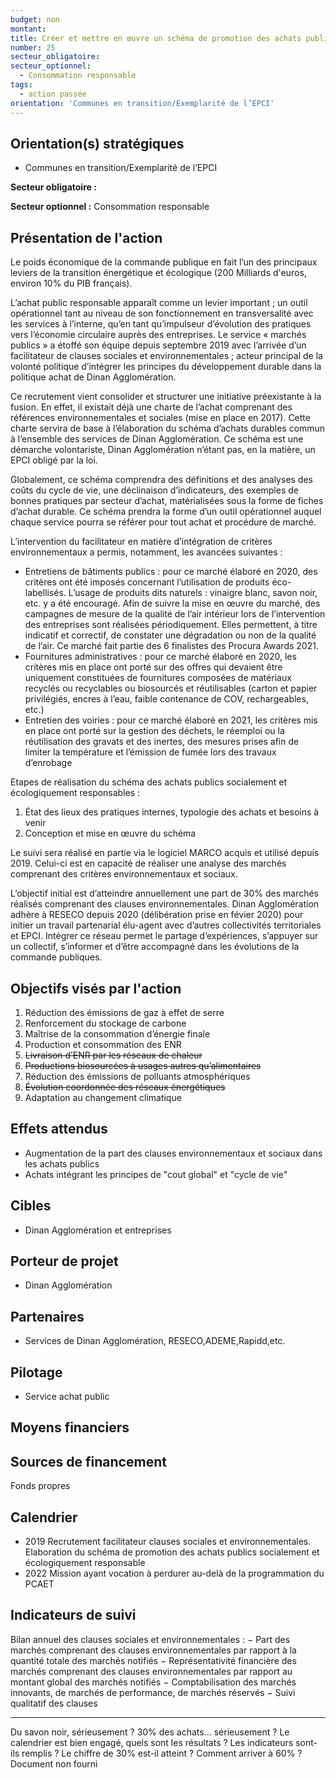 ```yaml
---
budget: non
montant:
title: Créer et mettre en œuvre un schéma de promotion des achats publics socialement et écologiquement responsables
number: 25
secteur_obligatoire:
secteur_optionnel:
  - Consommation responsable
tags:
  - action passée
orientation: 'Communes en transition/Exemplarité de l’EPCI'
---
```


## Orientation(s) stratégiques

- Communes en transition/Exemplarité de l’EPCI

**Secteur obligatoire :**

**Secteur optionnel :** Consommation responsable

## Présentation de l'action

Le poids économique de la commande publique en fait l’un des principaux leviers de la transition énergétique et écologique (200 Milliards d'euros, environ 10% du PIB français).

L’achat public responsable apparaît comme un levier important ; un outil opérationnel tant au niveau de son fonctionnement en transversalité avec les services à l’interne, qu’en tant qu’impulseur d’évolution des pratiques vers l’économie circulaire auprès des entreprises.
Le service « marchés publics » a étoffé son équipe depuis septembre 2019 avec l’arrivée d’un facilitateur de clauses sociales et environnementales ; acteur principal de la volonté politique d’intégrer les principes du développement durable dans la politique achat de Dinan Agglomération.

Ce recrutement vient consolider et structurer une initiative préexistante à la fusion. En effet, il existait déjà une charte de l’achat comprenant des références environnementales et sociales (mise en place en 2017). Cette charte servira de base à l’élaboration du schéma d’achats durables commun à l’ensemble des services de Dinan Agglomération. Ce schéma est une démarche volontariste, Dinan Agglomération n’étant pas, en la matière, un EPCI obligé par la loi.

Globalement, ce schéma comprendra des définitions et des analyses des coûts du cycle de vie, une déclinaison d’indicateurs, des exemples de bonnes pratiques par secteur d’achat, matérialisées sous la forme de fiches d’achat durable. Ce schéma prendra la forme d’un outil opérationnel auquel chaque service pourra se référer pour tout achat et procédure de marché.

L’intervention du facilitateur en matière d’intégration de critères environnementaux a permis, notamment, les avancées suivantes :
- Entretiens de bâtiments publics : pour ce marché élaboré en 2020, des critères ont été imposés concernant l’utilisation de produits éco-labellisés. L’usage de produits dits naturels : vinaigre blanc, savon noir, etc. y a été encouragé. Afin de suivre la mise en œuvre du marché, des campagnes de mesure de la qualité de l’air intérieur lors de l’intervention des entreprises sont réalisées périodiquement. Elles permettent, à titre indicatif et correctif, de constater une dégradation ou non de la qualité de l’air. Ce marché fait partie des 6 finalistes des Procura Awards 2021.
- Fournitures administratives : pour ce marché élaboré en 2020, les critères mis en place ont porté sur des offres qui devaient être uniquement constituées de fournitures composées de matériaux recyclés ou recyclables ou biosourcés et réutilisables (carton et papier privilégiés, encres à l’eau, faible contenance de COV, rechargeables, etc.)
- Entretien des voiries : pour ce marché élaboré en 2021, les critères mis en place ont porté sur la gestion des déchets, le réemploi ou la réutilisation des gravats et des inertes, des mesures prises afin de limiter la température et l’émission de fumée lors des travaux d’enrobage

Etapes de réalisation du schéma des achats publics socialement et écologiquement responsables :
1. État des lieux des pratiques internes, typologie des achats et besoins à venir
2. Conception et mise en œuvre du schéma

Le suivi sera réalisé en partie via le logiciel MARCO acquis et utilisé depuis 2019. Celui-ci est en capacité de réaliser une analyse des marchés comprenant des critères environnementaux et sociaux.

L’objectif initial est d’atteindre annuellement une part de 30% des marchés réalisés comprenant des clauses environnementales. Dinan Agglomération adhère à RESECO depuis 2020 (délibération prise en févier 2020) pour initier un travail partenarial élu-agent avec d’autres collectivités territoriales et EPCI. Intégrer ce réseau permet le partage d’expériences, s’appuyer sur un collectif, s’informer et d’être accompagné dans les évolutions de la commande publiques.

## Objectifs visés par l'action

1. Réduction des émissions de gaz à effet de serre
2. Renforcement du stockage de carbone
3. Maîtrise de la consommation d’énergie finale
4. Production et consommation des ENR
5. ~~Livraison d’ENR par les réseaux de chaleur~~
6. ~~Productions biosourcées à usages autres qu’alimentaires~~
7. Réduction des émissions de polluants atmosphériques
8. ~~Évolution coordonnée des réseaux énergétiques~~
9. Adaptation au changement climatique

## Effets attendus

- Augmentation de la part des clauses environnementaux et sociaux dans les achats publics
- Achats intégrant les principes de "cout global" et "cycle de vie"

## Cibles

- Dinan Agglomération et entreprises

## Porteur de projet

- Dinan Agglomération

## Partenaires

- Services de Dinan Agglomération, RESECO,ADEME,Rapidd,etc.

## Pilotage

- Service achat public

## Moyens financiers



## Sources de financement

Fonds propres

## Calendrier

- 2019 Recrutement facilitateur clauses sociales et environnementales. Elaboration du schéma de promotion des achats publics socialement et écologiquement responsable
- 2022 Mission ayant vocation à perdurer au-delà de la programmation du PCAET

## Indicateurs de suivi

Bilan annuel des clauses sociales et environnementales :
− Part des marchés comprenant des clauses environnementales par rapport à la quantité totale des marchés notifiés
− Représentativité financière des marchés comprenant des clauses environnementales par rapport au montant global des marchés notifiés
− Comptabilisation des marchés innovants, de marchés de performance, de marchés réservés
− Suivi qualitatif des clauses

---
Du savon noir, sérieusement ?
30% des achats… sérieusement ?
Le calendrier est bien engagé, quels sont les résultats ? Les indicateurs sont-ils remplis ?
Le chiffre de 30% est-il atteint ? Comment arriver à 60% ?
Document non fourni

